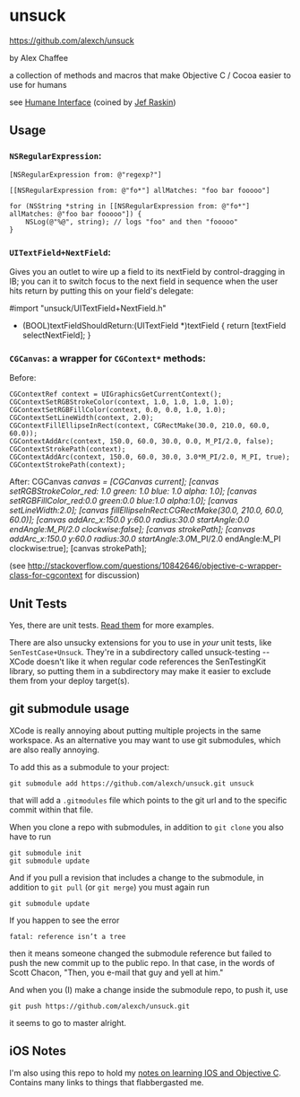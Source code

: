 # unsuck

<https://github.com/alexch/unsuck>

by Alex Chaffee

a collection of methods and macros that make Objective C / Cocoa easier to use for humans

see [Humane Interface](http://martinfowler.com/bliki/HumaneInterface.html) (coined by [Jef Raskin](http://en.wikipedia.org/wiki/The_Humane_Interface))

## Usage

### `NSRegularExpression`:

    [NSRegularExpression from: @"regexp?"]

    [[NSRegularExpression from: @"fo*"] allMatches: "foo bar fooooo"]

    for (NSString *string in [[NSRegularExpression from: @"fo*"] allMatches: @"foo bar fooooo"]) {
        NSLog(@"%@", string); // logs "foo" and then "fooooo"
    }

### `UITextField+NextField`:

Gives you an outlet to wire up a field to its nextField by control-dragging in IB; you can it to switch focus to the next field in sequence when the user hits return by putting this on your field's delegate:

   #import "unsuck/UITextField+NextField.h"

   - (BOOL)textFieldShouldReturn:(UITextField *)textField
   {
     return [textField selectNextField];
   }

### `CGCanvas`: a wrapper for `CGContext*` methods:

Before:

    CGContextRef context = UIGraphicsGetCurrentContext();
	CGContextSetRGBStrokeColor(context, 1.0, 1.0, 1.0, 1.0);
	CGContextSetRGBFillColor(context, 0.0, 0.0, 1.0, 1.0);
	CGContextSetLineWidth(context, 2.0);
	CGContextFillEllipseInRect(context, CGRectMake(30.0, 210.0, 60.0, 60.0));
	CGContextAddArc(context, 150.0, 60.0, 30.0, 0.0, M_PI/2.0, false);
	CGContextStrokePath(context);
	CGContextAddArc(context, 150.0, 60.0, 30.0, 3.0*M_PI/2.0, M_PI, true);
	CGContextStrokePath(context);

After:
    CGCanvas *canvas = [CGCanvas current];
	[canvas setRGBStrokeColor_red: 1.0 green: 1.0 blue: 1.0 alpha: 1.0];
    [canvas setRGBFillColor_red:0.0 green:0.0 blue:1.0 alpha:1.0];
    [canvas setLineWidth:2.0];
    [canvas fillEllipseInRect:CGRectMake(30.0, 210.0, 60.0, 60.0)];
    [canvas addArc_x:150.0 y:60.0 radius:30.0 startAngle:0.0 endAngle:M_PI/2.0 clockwise:false];
    [canvas strokePath];
    [canvas addArc_x:150.0 y:60.0 radius:30.0 startAngle:3.0*M_PI/2.0 endAngle:M_PI clockwise:true];
    [canvas strokePath];

(see <http://stackoverflow.com/questions/10842646/objective-c-wrapper-class-for-cgcontext> for discussion)

## Unit Tests

Yes, there are unit tests. [Read them](unsuckTests/) for more examples.

There are also unsucky extensions for you to use in *your* unit tests, like `SenTestCase+Unsuck`. They're in a subdirectory called unsuck-testing -- XCode doesn't like it when regular code references the SenTestingKit library, so putting them in a subdirectory may make it easier to exclude them from your deploy target(s).

## git submodule usage

XCode is really annoying about putting multiple projects in the same workspace. As an alternative you may want to use git submodules, which are also really annoying.

To add this as a submodule to your project:

    git submodule add https://github.com/alexch/unsuck.git unsuck

that will add a `.gitmodules` file which points to the git url and to the specific commit within that file.

When you clone a repo with submodules, in addition to `git clone` you also have to run

    git submodule init
    git submodule update

And if you pull a revision that includes a change to the submodule, in addition to `git pull` (or `git merge`) you must again run

    git submodule update

If you happen to see the error

    fatal: reference isn’t a tree

then it means someone changed the submodule reference but failed to push the new commit up to the public repo. In that case, in the words of Scott Chacon, "Then, you e-mail that guy and yell at him."

And when you (I) make a change inside the submodule repo, to push it, use

    git push https://github.com/alexch/unsuck.git

it seems to go to master alright.

## iOS Notes

I'm also using this repo to hold my [notes on learning IOS and Objective C](ios-notes.md). Contains many links to things that flabbergasted me.
